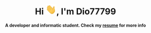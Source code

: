 <div align="center">
  <h1 align="center">Hi <img width="35" src="https://github.com/1999AZZAR/1999AZZAR/blob/main/resources/img/waving.gif">, I'm Dio77799</h1>
  <h4 align="center">A developer and informatic student. Check my <a href="https://github.com/Dio77799/chambones-nos-gusta-la-chamba-" target="_blank">resume</a> for more info</h4>
</div>

<div align="center">
 
   
  </a>
</div>


